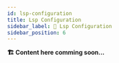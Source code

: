 ```yaml
---
id: lsp-configuration
title: Lsp Configuration
sidebar_label: 📝 Lsp Configuration
sidebar_position: 6
---
```


**🏗️ Content here comming soon...**
